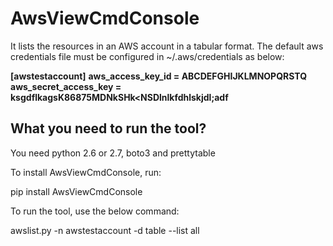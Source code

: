 AwsViewCmdConsole
=================

It lists the resources in an AWS account in a tabular format. The default aws credentials file must be configured
in ~/.aws/credentials as below:

**[awstestaccount]**
**aws_access_key_id = ABCDEFGHIJKLMNOPQRSTQ**
**aws_secret_access_key = ksgdflkagsK86875MDNkSHk<NSDlnlkfdhlskjdl;adf**


What you need to run the tool?
-----------------------------

You need python 2.6 or 2.7, boto3 and prettytable

To install AwsViewCmdConsole, run:

pip install AwsViewCmdConsole

To run the tool, use the below command:

awslist.py -n awstestaccount -d table --list all